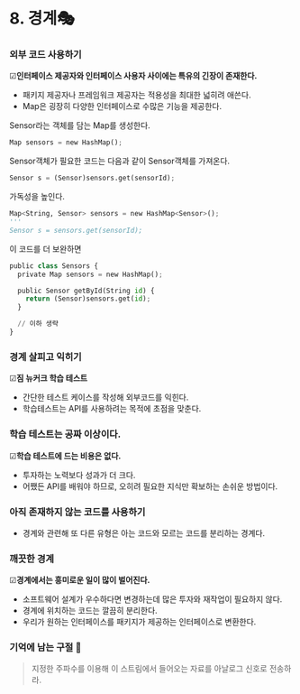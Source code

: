# 8. 경계🎭

### 외부 코드 사용하기

☑**인터페이스 제공자와 인터페이스 사용자 사이에는 특유의 긴장이 존재한다.**

- 패키지 제공자나 프레임워크 제공자는 적용성을 최대한 넓히려 애쓴다.
- Map은 굉장히 다양한 인터페이스로 수많은 기능을 제공한다.

Sensor라는 객체를 담는 Map를 생성한다.

```python
Map sensors = new HashMap();
```

Sensor객체가 필요한 코드는 다음과 같이 Sensor객체를 가져온다.

```python
Sensor s = (Sensor)sensors.get(sensorId);
```

가독성을 높인다.

```python
Map<String, Sensor> sensors = new HashMap<Sensor>();
'''
Sensor s = sensors.get(sensorId);
```

이 코드를 더 보완하면

```python
public class Sensors {
  private Map sensors = new HashMap();

  public Sensor getById(String id) {
    return (Sensor)sensors.get(id);
  }

  // 이하 생략
}
```

### 경계 살피고 익히기

☑**짐 뉴커크 학습 테스트**

- 간단한 테스트 케이스를 작성해 외부코드를 익힌다.
- 학습테스트는 API를 사용하려는 목적에 초점을 맞춘다.

### 학습 테스트는 공짜 이상이다.

☑**학습 테스트에 드는 비용은 없다.**

- 투자하는 노력보다 성과가 더 크다.
- 어쨌든 API를 배워야 하므로, 오히려 필요한 지식만 확보하는 손쉬운 방법이다.

### 아직 존재하지 않는 코드를 사용하기

- 경계와 관련해 또 다른 유형은 아는 코드와 모르는 코드를 분리하는 경계다.

### 깨끗한 경계

☑**경계에서는 흥미로운 일이 많이 벌어진다.**

- 소프트웨어 설계가 우수하다면 변경하는데 많은 투자와 재작업이 필요하지 않다.
- 경계에 위치하는 코드는 깔끔히 분리한다.
- 우리가 원하는 인터페이스를 패키지가 제공하는 인터페이스로 변환한다.

### 기억에 남는 구절 📖

> 지정한 주파수를 이용해 이 스트림에서 들어오는 자료를 아날로그 신호로 전송하라.
